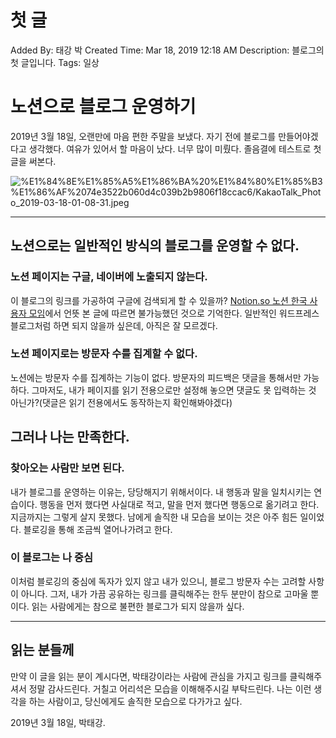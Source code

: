 # 첫 글

Added By: 태강 박
Created Time: Mar 18, 2019 12:18 AM
Description: 블로그의 첫 글입니다.
Tags: 일상

# 노션으로 블로그 운영하기

2019년 3월 18일, 오랜만에 마음 편한 주말을 보냈다. 자기 전에 블로그를 만들어야겠다고 생각했다.  여유가 있어서 할 마음이 났다. 너무 많이 미뤘다. 
졸음결에 테스트로 첫 글을 써본다.

![%E1%84%8E%E1%85%A5%E1%86%BA%20%E1%84%80%E1%85%B3%E1%86%AF%2074e3522b060d4c039b2b9806f18ccac6/KakaoTalk_Photo_2019-03-18-01-08-31.jpeg](%E1%84%8E%E1%85%A5%E1%86%BA%20%E1%84%80%E1%85%B3%E1%86%AF%2074e3522b060d4c039b2b9806f18ccac6/KakaoTalk_Photo_2019-03-18-01-08-31.jpeg)

---

## 노션으로는 일반적인 방식의 블로그를 운영할 수 없다.

### 노션 페이지는 구글, 네이버에 노출되지 않는다.

이 블로그의 링크를 가공하여 구글에 검색되게 할 수 있을까? [Notion.so 노션 한국 사용자 모임](https://www.facebook.com/groups/notion.so/?ref=bookmarks)에서 언뜻 본 글에 따르면 불가능했던 것으로 기억한다. 일반적인 워드프레스 블로그처럼 하면 되지 않을까 싶은데, 아직은 잘 모르겠다.

### 노션 페이지로는 방문자 수를 집계할 수 없다.

노션에는 방문자 수를 집계하는 기능이 없다. 방문자의 피드백은 댓글을 통해서만 가능하다. 그마저도, 내가 페이지를 읽기 전용으로만 설정해 놓으면 댓글도 못 입력하는 것 아닌가?(댓글은 읽기 전용에서도 동작하는지 확인해봐야겠다)

## 그러나 나는 만족한다.

### 찾아오는 사람만 보면 된다.

내가 블로그를 운영하는 이유는, 당당해지기 위해서이다. 내 행동과 말을 일치시키는 연습이다. 행동을 먼저 했다면 사실대로 적고, 말을 먼저 했다면 행동으로 옮기려고 한다. 지금까지는 그렇게 살지 못했다. 남에게 솔직한 내 모습을 보이는 것은 아주 힘든 일이었다. 블로깅을 통해 조금씩 열어나가려고 한다.

### 이 블로그는 나 중심

이처럼 블로깅의 중심에 독자가 있지 않고 내가 있으니, 블로그 방문자 수는 고려할 사항이 아니다. 그저, 내가 가끔 공유하는 링크를 클릭해주는 한두 분만이 참으로 고마울 뿐이다. 읽는 사람에게는 참으로 불편한 블로그가 되지 않을까 싶다.

---

## 읽는 분들께

만약 이 글을 읽는 분이 계시다면, 박태강이라는 사람에 관심을 가지고 링크를 클릭해주셔서 정말 감사드린다. 거칠고 어리석은 모습을 이해해주시길 부탁드린다. 나는 이런 생각을 하는 사람이고, 당신에게도 솔직한 모습으로 다가가고 싶다. 

2019년 3월 18일, 박태강.